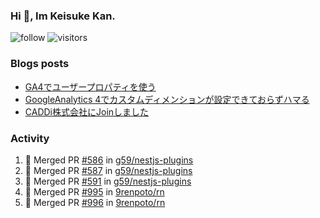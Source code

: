 ### Hi 👋, Im Keisuke Kan.

<!--
**9renpoto/9renpoto** is a ✨ _special_ ✨ repository because its `README.md` (this file) appears on your GitHub profile.

Here are some ideas to get you started:

- 🔭 I’m currently working on ...
- 🌱 I’m currently learning ...
- 👯 I’m looking to collaborate on ...
- 🤔 I’m looking for help with ...
- 💬 Ask me about ...
- 📫 How to reach me: ...
- 😄 Pronouns: ...
- ⚡ Fun fact: ...
-->

![follow](https://img.shields.io/github/followers/9renpoto?label=Follow&style=social)
![visitors](https://komarev.com/ghpvc/?username=9renpoto&label=Profile%20views&color=0e75b6&style=flat)

### Blogs posts

<!-- BLOG-POST-LIST:START -->
- [GA4でユーザープロパティを使う](https://9renpoto.dev/2021/02/21/google-analytics-4-user-properties/)
- [GoogleAnalytics 4でカスタムディメンションが設定できておらずハマる](https://9renpoto.dev/2021/02/13/google-analytics-4/)
- [CADDi株式会社にJoinしました](https://9renpoto.dev/2020/12/05/join/)
<!-- BLOG-POST-LIST:END -->

### Activity

<!--START_SECTION:activity-->
1. 🎉 Merged PR [#586](https://github.com/g59/nestjs-plugins/pull/586) in [g59/nestjs-plugins](https://github.com/g59/nestjs-plugins)
2. 🎉 Merged PR [#587](https://github.com/g59/nestjs-plugins/pull/587) in [g59/nestjs-plugins](https://github.com/g59/nestjs-plugins)
3. 🎉 Merged PR [#591](https://github.com/g59/nestjs-plugins/pull/591) in [g59/nestjs-plugins](https://github.com/g59/nestjs-plugins)
4. 🎉 Merged PR [#995](https://github.com/9renpoto/rn/pull/995) in [9renpoto/rn](https://github.com/9renpoto/rn)
5. 🎉 Merged PR [#996](https://github.com/9renpoto/rn/pull/996) in [9renpoto/rn](https://github.com/9renpoto/rn)
<!--END_SECTION:activity-->

<!--START_SECTION:waka-->
<!--END_SECTION:waka-->